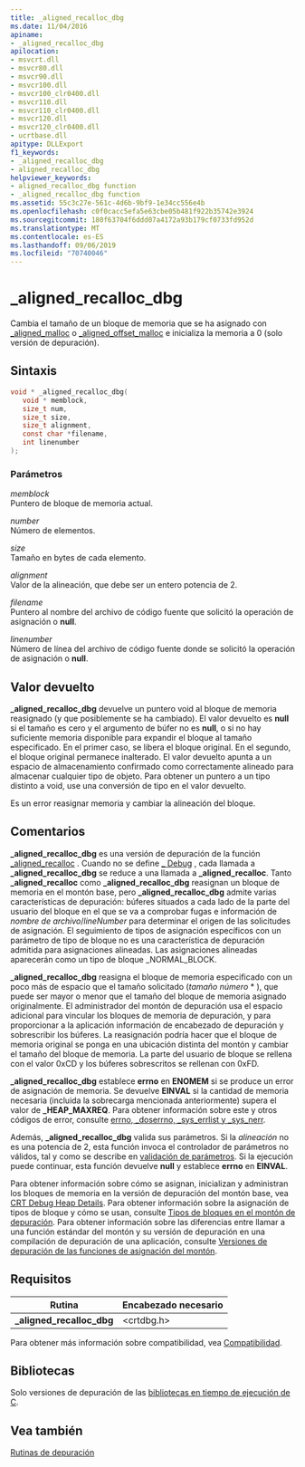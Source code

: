 ```yaml
---
title: _aligned_recalloc_dbg
ms.date: 11/04/2016
apiname:
- _aligned_recalloc_dbg
apilocation:
- msvcrt.dll
- msvcr80.dll
- msvcr90.dll
- msvcr100.dll
- msvcr100_clr0400.dll
- msvcr110.dll
- msvcr110_clr0400.dll
- msvcr120.dll
- msvcr120_clr0400.dll
- ucrtbase.dll
apitype: DLLExport
f1_keywords:
- _aligned_recalloc_dbg
- aligned_recalloc_dbg
helpviewer_keywords:
- aligned_recalloc_dbg function
- _aligned_recalloc_dbg function
ms.assetid: 55c3c27e-561c-4d6b-9bf9-1e34cc556e4b
ms.openlocfilehash: c0f0cacc5efa5e63cbe05b481f922b35742e3924
ms.sourcegitcommit: 180f63704f6ddd07a4172a93b179cf0733fd952d
ms.translationtype: MT
ms.contentlocale: es-ES
ms.lasthandoff: 09/06/2019
ms.locfileid: "70740046"
---
```

# <a name="_aligned_recalloc_dbg"></a>_aligned_recalloc_dbg

Cambia el tamaño de un bloque de memoria que se ha asignado con [_aligned_malloc](aligned-malloc.md) o [_aligned_offset_malloc](aligned-offset-malloc.md) e inicializa la memoria a 0 (solo versión de depuración).

## <a name="syntax"></a>Sintaxis

```C
void * _aligned_recalloc_dbg(
   void * memblock,
   size_t num,
   size_t size,
   size_t alignment,
   const char *filename,
   int linenumber
);
```

### <a name="parameters"></a>Parámetros

*memblock*<br/>
Puntero de bloque de memoria actual.

*number*<br/>
Número de elementos.

*size*<br/>
Tamaño en bytes de cada elemento.

*alignment*<br/>
Valor de la alineación, que debe ser un entero potencia de 2.

*filename*<br/>
Puntero al nombre del archivo de código fuente que solicitó la operación de asignación o **null**.

*linenumber*<br/>
Número de línea del archivo de código fuente donde se solicitó la operación de asignación o **null**.

## <a name="return-value"></a>Valor devuelto

**_aligned_recalloc_dbg** devuelve un puntero void al bloque de memoria reasignado (y que posiblemente se ha cambiado). El valor devuelto es **null** si el tamaño es cero y el argumento de búfer no es **null**, o si no hay suficiente memoria disponible para expandir el bloque al tamaño especificado. En el primer caso, se libera el bloque original. En el segundo, el bloque original permanece inalterado. El valor devuelto apunta a un espacio de almacenamiento confirmado como correctamente alineado para almacenar cualquier tipo de objeto. Para obtener un puntero a un tipo distinto a void, use una conversión de tipo en el valor devuelto.

Es un error reasignar memoria y cambiar la alineación del bloque.

## <a name="remarks"></a>Comentarios

**_aligned_recalloc_dbg** es una versión de depuración de la función [_aligned_recalloc](aligned-recalloc.md) . Cuando no se define [_ Debug](../../c-runtime-library/debug.md) , cada llamada a **_aligned_recalloc_dbg** se reduce a una llamada a **_aligned_recalloc**. Tanto **_aligned_recalloc** como **_aligned_recalloc_dbg** reasignan un bloque de memoria en el montón base, pero **_aligned_recalloc_dbg** admite varias características de depuración: búferes situados a cada lado de la parte del usuario del bloque en el que se va a comprobar fugas e información de *nombre de archivo*/*lineNumber* para determinar el origen de las solicitudes de asignación. El seguimiento de tipos de asignación específicos con un parámetro de tipo de bloque no es una característica de depuración admitida para asignaciones alineadas. Las asignaciones alineadas aparecerán como un tipo de bloque _NORMAL_BLOCK.

**_aligned_recalloc_dbg** reasigna el bloque de memoria especificado con un poco más de espacio que el tamaño solicitado (*tamaño* *número* * ), que puede ser mayor o menor que el tamaño del bloque de memoria asignado originalmente. El administrador del montón de depuración usa el espacio adicional para vincular los bloques de memoria de depuración, y para proporcionar a la aplicación información de encabezado de depuración y sobrescribir los búferes. La reasignación podría hacer que el bloque de memoria original se ponga en una ubicación distinta del montón y cambiar el tamaño del bloque de memoria. La parte del usuario de bloque se rellena con el valor 0xCD y los búferes sobrescritos se rellenan con 0xFD.

**_aligned_recalloc_dbg** establece **errno** en **ENOMEM** si se produce un error de asignación de memoria. Se devuelve **EINVAL** si la cantidad de memoria necesaria (incluida la sobrecarga mencionada anteriormente) supera el valor de **_HEAP_MAXREQ**. Para obtener información sobre este y otros códigos de error, consulte [errno, _doserrno, _sys_errlist y _sys_nerr](../../c-runtime-library/errno-doserrno-sys-errlist-and-sys-nerr.md).

Además, **_aligned_recalloc_dbg** valida sus parámetros. Si la *alineación* no es una potencia de 2, esta función invoca el controlador de parámetros no válidos, tal y como se describe en [validación de parámetros](../../c-runtime-library/parameter-validation.md). Si la ejecución puede continuar, esta función devuelve **null** y establece **errno** en **EINVAL**.

Para obtener información sobre cómo se asignan, inicializan y administran los bloques de memoria en la versión de depuración del montón base, vea [CRT Debug Heap Details](/visualstudio/debugger/crt-debug-heap-details). Para obtener información sobre la asignación de tipos de bloque y cómo se usan, consulte [Tipos de bloques en el montón de depuración](/visualstudio/debugger/crt-debug-heap-details). Para obtener información sobre las diferencias entre llamar a una función estándar del montón y su versión de depuración en una compilación de depuración de una aplicación, consulte [Versiones de depuración de las funciones de asignación del montón](/visualstudio/debugger/debug-versions-of-heap-allocation-functions).

## <a name="requirements"></a>Requisitos

|Rutina|Encabezado necesario|
|-------------|---------------------|
|**_aligned_recalloc_dbg**|\<crtdbg.h>|

Para obtener más información sobre compatibilidad, vea [Compatibilidad](../../c-runtime-library/compatibility.md).

## <a name="libraries"></a>Bibliotecas

Solo versiones de depuración de las [bibliotecas en tiempo de ejecución de C](../../c-runtime-library/crt-library-features.md).

## <a name="see-also"></a>Vea también

[Rutinas de depuración](../../c-runtime-library/debug-routines.md)<br/>
